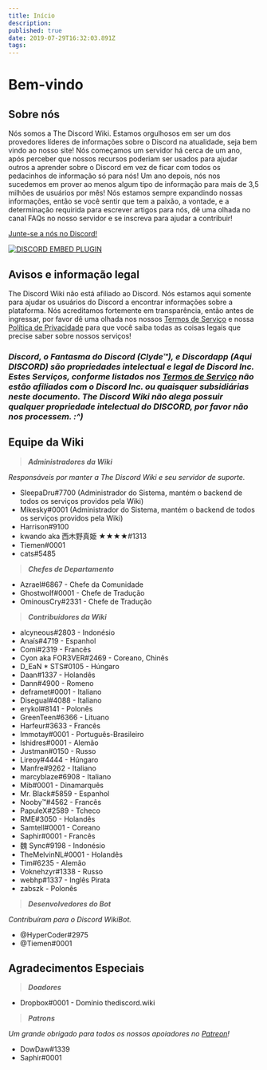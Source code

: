 ```yaml
---
title: Início
description: 
published: true
date: 2019-07-29T16:32:03.891Z
tags: 
---
```


# Bem-vindo
## Sobre nós

Nós somos a The Discord Wiki. Estamos orgulhosos em ser um dos provedores líderes de informações sobre o Discord na atualidade, seja bem vindo ao nosso site! Nós começamos um servidor há cerca de um ano, após perceber que nossos recursos poderiam ser usados para ajudar outros a aprender sobre o Discord em vez de ficar com todos os pedacinhos de informação só para nós! Um ano depois, nós nos sucedemos em prover ao menos algum tipo de informação para mais de 3,5 milhões de usuários por mês! Nós estamos sempre expandindo nossas informações, então se você sentir que tem a paixão, a vontade, e a determinação requirida para escrever artigos para nós, dê uma olhada no canal FAQs no nosso servidor e se inscreva para ajudar a contribuir!

[Junte-se a nós no Discord!](https://discord.gg/gxkMuKC)

<a href="https://discord.gg/gxkMuKC">![DISCORD EMBED PLUGIN](https://discordapp.com/api/guilds/367460196148183040/widget.png?style=banner2)</a>

## Avisos e informação legal
The Discord Wiki não está afiliado ao Discord. Nós estamos aqui somente para ajudar os usuários do Discord a encontrar informações sobre a plataforma. Nós acreditamos fortemente em transparência, então antes de ingressar, por favor dê uma olhada nos nossos [Termos de Serviço](/pt/termos) e nossa [Política de Privacidade](/pt/privacidade) para que você saiba todas as coisas legais que precise saber sobre nossos serviços!

### ***Discord, o Fantasma do Discord (Clyde™), e Discordapp (Aqui DISCORD) são propriedades intelectual e legal de Discord Inc. Estes Serviços, conforme listados nos [Termos de Serviço](/pt/termos) não estão afiliados com o Discord Inc. ou quaisquer subsidiárias neste documento. The Discord Wiki não alega possuir qualquer propriedade intelectual do DISCORD, por favor não nos processem. :^)***

## Equipe da Wiki
> ***Administradores da Wiki***

*Responsáveis por manter a The Discord Wiki e seu servidor de suporte.*
* SleepaDru#7700 (Administrador do Sistema, mantém o backend de todos os serviços providos pela Wiki)
* Mikesky#0001 (Administrador do Sistema, mantém o backend de todos os serviços providos pela Wiki)
* Harrison#9100
* kwando aka 西木野真姫 ★★★★#1313
* Tiemen#0001
* cats#5485

> ***Chefes de Departamento***

* Azrael#6867 - Chefe da Comunidade
* Ghostwolf#0001 - Chefe de Tradução
* OminousCry#2331 - Chefe de Tradução

> ***Contribuidores da Wiki***

* alcyneous#2803 - Indonésio
* Anaís#4719 - Espanhol
* Comi#2319 - Francês
* Cyon aka FOR3VER#2469 - Coreano, Chinês
* D_EaN \* STS#0105 - Húngaro
* Daan#1337 - Holandês
* Dann#4900 - Romeno
* deframet#0001 - Italiano
* Disegual#4088 - Italiano
* erykol#8141 - Polonês
* GreenTeen#6366 - Lituano
* Harfeur#3633 - Francês
* Immotay#0001 - Português-Brasileiro
* Ishidres#0001 - Alemão
* Justman#0150 - Russo
* Lireoy#4444 - Húngaro
* Manfre#9262 - Italiano
* marcyblaze#6908 - Italiano
* Mib#0001 - Dinamarquês
* Mr. Black#5859 - Espanhol
* Nooby™#4562 - Francês
* PapuleX#2589 - Tcheco
* RME#3050 - Holandês
* Samtell#0001 - Coreano
* Saphir#0001 - Francês
* 魏 Sync#9198 - Indonésio
* TheMelvinNL#0001 - Holandês
* Tim#6235 - Alemão
* Voknehzyr#1338 - Russo
* webhp#1337 - Inglês Pirata
* zabszk - Polonês

> ***Desenvolvedores do Bot***

*Contribuíram para o Discord WikiBot.*
* @HyperCoder#2975
* @Tiemen#0001

## Agradecimentos Especiais

>***Doadores***
* Dropbox#0001 - Domínio thediscord.wiki

> ***Patrons***

*Um grande obrigado para todos os nossos apoiadores no [Patreon](https://www.patreon.com/TheDiscordWiki)!*

* DowDaw#1339
* Saphir#0001